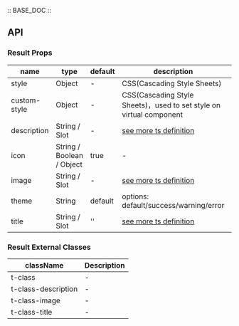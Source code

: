 :: BASE_DOC ::

## API


### Result Props

name | type | default | description | required
-- | -- | -- | -- | --
style | Object | - | CSS(Cascading Style Sheets) | N
custom-style | Object | - | CSS(Cascading Style Sheets)，used to set style on virtual component | N
description | String / Slot | - | [see more ts definition](https://github.com/Tencent/tdesign-miniprogram/blob/develop/packages/components/common/common.ts) | N
icon | String / Boolean / Object | true | \- | N
image | String / Slot | - | [see more ts definition](https://github.com/Tencent/tdesign-miniprogram/blob/develop/packages/components/common/common.ts) | N
theme | String | default | options: default/success/warning/error | N
title | String / Slot | '' | [see more ts definition](https://github.com/Tencent/tdesign-miniprogram/blob/develop/packages/components/common/common.ts) | N

### Result External Classes

className | Description
-- | --
t-class | \-
t-class-description | \-
t-class-image | \-
t-class-title | \-
